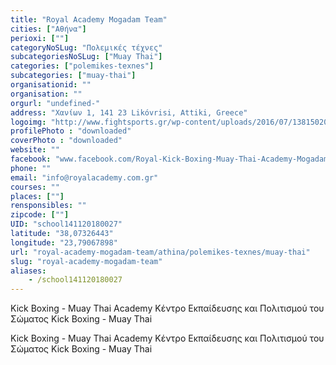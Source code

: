 ```yaml
---
title: "Royal Academy Mogadam Team"
cities: ["Αθήνα"]
perioxi: [""]
categoryNoSLug: "Πολεμικές τέχνες"
subcategoriesNoSLug: ["Muay Thai"]
categories: ["polemikes-texnes"]
subcategories: ["muay-thai"]
organisationid: ""
organisation: ""
orgurl: "undefined-"
address: "Χανίων 1, 141 23 Likóvrisi, Attiki, Greece"
logoimg: "http://www.fightsports.gr/wp-content/uploads/2016/07/13815020_10209893914373971_792448245_n.jpg"
profilePhoto : "downloaded"
coverPhoto : "downloaded"
website: ""
facebook: "www.facebook.com/Royal-Kick-Boxing-Muay-Thai-Academy-Mogadam-team-887019848024346/"
phone: ""
email: "info@royalacademy.com.gr"
courses: ""
places: [""]
rensponsibles: ""
zipcode: [""]
UID: "school141120180027"
latitude: "38,07326443"
longitude: "23,79067898"
url: "royal-academy-mogadam-team/athina/polemikes-texnes/muay-thai"
slug: "royal-academy-mogadam-team"
aliases:
    - /school141120180027
---
```



Kick Boxing - Muay Thai Academy Κέντρο Εκπαίδευσης και Πολιτισμού του Σώματος Kick Boxing - Muay Thai

Kick Boxing - Muay Thai Academy Κέντρο Εκπαίδευσης και Πολιτισμού του Σώματος Kick Boxing - Muay Thai